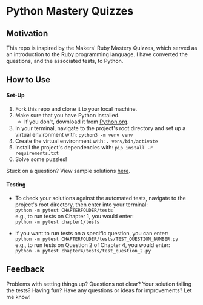 # Python Mastery Quizzes

## Motivation
This repo is inspired by the Makers' Ruby Mastery Quizzes, which served as an introduction to the Ruby programming language. I have converted the questions, and the associated tests, to Python.

## How to Use 
#### Set-Up
1. Fork this repo and clone it to your local machine.
2. Make sure that you have Python installed.
    * If you don't, download it from [Python.org](https://www.python.org/).
3. In your terminal, navigate to the project's root directory and set up a virtual environment with:
    `python3 -m venv venv`
4. Create the virtual environment with:
    `. venv/bin/activate`
5. Install the project's dependencies with:
    `pip install -r requirements.txt`
6. Solve some puzzles!

Stuck on a question? View sample solutions [here](https://github.com/marcusventin/python-mastery-quizzes-solutions).

#### Testing
* To check your solutions against the automated tests, navigate to the project's root directory, then enter into your terminal:  
  `python -m pytest CHAPTERFOLDER/tests`  
  e.g., to run tests on Chapter 1, you would enter:  
  `python -m pytest chapter1/tests`  

* If you want to run tests on a specific question, you can enter:  
    `python -m pytest CHAPTERFOLDER/tests/TEST_QUESTION_NUMBER.py`  
  e.g., to run tests on Question 2 of Chapter 4, you would enter:  
    `python -m pytest chapter4/tests/test_question_2.py`  


## Feedback
Problems with setting things up? Questions not clear? Your solution failing the tests? Having fun? Have any questions or ideas for improvements? Let me know!
